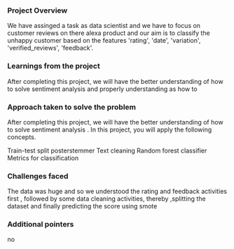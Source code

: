 ### Project Overview

  We have assinged a task as data scientist and we have  to focus on customer reviews on there alexa product and our aim is to classify the unhappy customer based on the features 'rating', 'date', 'variation', 'verified_reviews', 'feedback'. 




### Learnings from the project

 After completing this project, we will have the better understanding of how to solve sentiment analysis and properly understanding as how to




### Approach taken to solve the problem

 After completing this project, we will have the better understanding of how to solve sentiment analysis . In this project, you will apply the following concepts.

Train-test split
posterstemmer
Text cleaning
Random forest classifier
Metrics for classification


### Challenges faced

 The data was huge and  so we understood the rating and feedback activities first , followed by some data cleaning activities, thereby ,splitting the dataset and finally predicting the score using smote


### Additional pointers

 no


